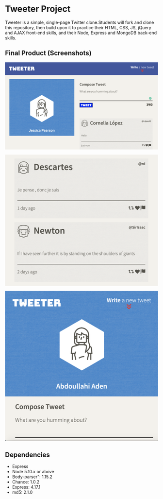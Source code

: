 # Tweeter Project

Tweeter is a simple, single-page Twitter clone.Students will fork and clone this repository, then build upon it to practice their HTML, CSS, JS, jQuery and AJAX front-end skills, and their Node, Express and MongoDB back-end skills.

## Final Product (Screenshots)

!["Tweeter Main page"](https://github.com/Adena7/tweeter/blob/master/docs/Tweeter-main.png?raw=true)

!["Tweets"](https://github.com/Adena7/tweeter/blob/master/docs/Tweets.png?raw=true)

!["Mobile Version"](https://github.com/Adena7/tweeter/blob/master/docs/Mobile-version.png?raw=true)



## Dependencies

- Express
- Node 5.10.x or above
- Body-parser": 1.15.2
- Chance: 1.0.2
- Express: 4.17.1
- md5: 2.1.0
